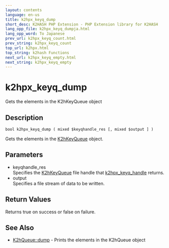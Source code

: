 ```yaml
---
layout: contents
language: en-us
title: k2hpx_keyq_dump
short_desc: K2HASH PHP Extension - PHP Extension library for K2HASH
lang_opp_file: k2hpx_keyq_dumpja.html
lang_opp_word: To Japanese
prev_url: k2hpx_keyq_count.html
prev_string: k2hpx_keyq_count
top_url: k2hpx.html
top_string: k2hash Functions
next_url: k2hpx_keyq_empty.html
next_string: k2hpx_keyq_empty
---
```


# k2hpx_keyq_dump
Gets the elements in the K2hKeyQueue object

## Description

```
bool k2hpx_keyq_dump ( mixed $keyqhandle_res [, mixed $output ] )
```

Gets the elements in the [K2hKeyQueue](k2hkq_class.html) object. 

## Parameters
- keyqhandle_res  
Specifies the [K2hKeyQueue](k2hkq_class.html) file handle that [k2hpx_keyq_handle](k2hpx_keyq_handle.html) returns.
- output  
Specifies a file stream of data to be written.

## Return Values
Returns true on success or false on failure. 

## See Also
- [K2hQueue::dump](k2hq_dump.html) - Prints the elements in the K2hQueue object
